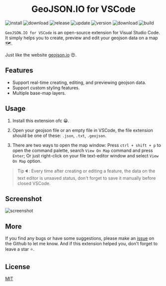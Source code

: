 <h1 align="center"> GeoJSON.IO for VSCode </h1>


<a><img src="https://img.shields.io/visual-studio-marketplace/i/swallow.geojson-io-for-vscode?style=for-the-badge" alt="install"/></a>
<a><img src="https://img.shields.io/visual-studio-marketplace/d/swallow.geojson-io-for-vscode?style=for-the-badge" alt="download"/></a>
<a><img src="https://img.shields.io/visual-studio-marketplace/release-date/swallow.geojson-io-for-vscode?style=for-the-badge" alt="release"/></a>
<a><img src="https://img.shields.io/visual-studio-marketplace/last-updated/swallow.geojson-io-for-vscode?style=for-the-badge" alt="update"/></a>
<a><img src="https://img.shields.io/visual-studio-marketplace/v/swallow.geojson-io-for-vscode?style=for-the-badge" alt="version"/></a>
<a><img src="https://img.shields.io/visual-studio-marketplace/r/swallow.geojson-io-for-vscode?style=for-the-badge" alt="download"/></a>
<a><img src="https://img.shields.io/github/workflow/status/rend42/geojson.io-for-vscode/release?event=push&style=for-the-badge" alt="build"/></a>



`GeoJSON.IO for VSCode` is an open-source extension for Visual Studio Code. It simply helps you to create, preview and edit your geojson data on a map 🗺.

Just like the website [geojson.io](http://geojson.io) 😍.

## Features

* Support real-time creating, editing, and previewing geojson data.
* Support custom styling features.
* Multiple base-map layers.

## Usage

  1. Install this extension ofc 😀.

  2. Open your geojson file or an empty file in VSCode, the file extension should be one of these: `.json`, `.txt`, `.geojson`.
  
  3. There are two ways to open the map window: Press `ctrl + shift + p` to open the command palette, search `View On Map` command and press `Enter`; Or just right-click on your file text-editor window and select `View On Map` option.


> Tip🔈: Every time after creating or editing a feature, the data on the text editor is unsaved status, don't forget to save it manually before closed VSCode.


## Screenshot

![screenshot](https://user-images.githubusercontent.com/20656708/174084511-5c69a506-98ba-4531-b07a-b7b2a10b0ab6.png)

## More

If you find any bugs or have some suggestions, please make an [issue](https://github.com/REND42/geojson.io-for-vscode/issues) on the Github to let me know. And if this extension helped you, don't forget to leave a star ⭐.

## License
[MIT](https://github.com/REND42/geojson.io-for-vscode/blob/main/LICENSE)
